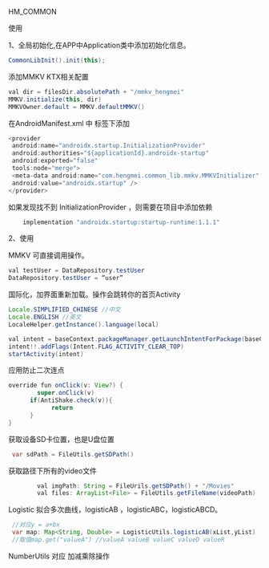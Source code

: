 HM_COMMON

使用

1、全局初始化,在APP中Application类中添加初始化信息。

```Java
CommonLibInit().init(this);
```

添加MMKV KTX相关配置

```Java
val dir = filesDir.absolutePath + "/mmkv_hengmei"
MMKV.initialize(this, dir)
MMKVOwner.default = MMKV.defaultMMKV()
```

在AndroidManifest.xml 中 <application/>标签下添加 

```java
<provider  
 android:name="androidx.startup.InitializationProvider"  
 android:authorities="${applicationId}.androidx-startup"  
 android:exported="false"  
 tools:node="merge">  
 <meta-data android:name="com.hengmei.common_lib.mmkv.MMKVInitializer"  
 android:value="androidx.startup" />  
</provider>
```

如果发现找不到 InitializationProvider ，则需要在项目中添加依赖 

```java
    implementation "androidx.startup:startup-runtime:1.1.1"
```

2、使用

MMKV 可直接调用操作。

```java
val testUser = DataRepository.testUser 
DataRepository.testUser = “user”
```

国际化，加界面重新加载。操作会跳转你的首页Activity

```java
Locale.SIMPLIFIED_CHINESE //中文
Locale.ENGLISH //英文
LocaleHelper.getInstance().language(local)

val intent = baseContext.packageManager.getLaunchIntentForPackage(baseContext.packageName)
intent!!.addFlags(Intent.FLAG_ACTIVITY_CLEAR_TOP)
startActivity(intent)
```

应用防止二次连点

```java
override fun onClick(v: View?) {
        super.onClick(v)
      if(AntiShake.check(v)){
            return
      }
}
```

获取设备SD卡位置，也是U盘位置

```java
 var sdPath = FileUtils.getSDPath()
```

获取路径下所有的video文件

```java
        val imgPath: String = FileUrils.getSDPath() + "/Movies"
        val files: ArrayList<File> = FileUtils.getFileName(videoPath)
```

Logistic 拟合多次曲线，logisticAB ，logisticABC，logisticABCD。

```java
 //对应y = a+bx
 var map: Map<String, Double> = LogisticUtils.logisticAB(xList,yList)
 //取值map.get("valueA") //valueA valueB valueC valueD valueR
```

NumberUtils 对应 加减乘除操作
